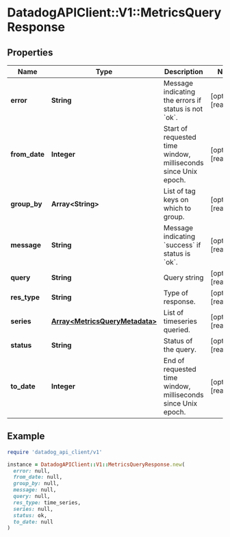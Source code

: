 # DatadogAPIClient::V1::MetricsQueryResponse

## Properties

| Name | Type | Description | Notes |
| ---- | ---- | ----------- | ----- |
| **error** | **String** | Message indicating the errors if status is not &#x60;ok&#x60;. | [optional][readonly] |
| **from_date** | **Integer** | Start of requested time window, milliseconds since Unix epoch. | [optional][readonly] |
| **group_by** | **Array&lt;String&gt;** | List of tag keys on which to group. | [optional][readonly] |
| **message** | **String** | Message indicating &#x60;success&#x60; if status is &#x60;ok&#x60;. | [optional][readonly] |
| **query** | **String** | Query string | [optional][readonly] |
| **res_type** | **String** | Type of response. | [optional][readonly] |
| **series** | [**Array&lt;MetricsQueryMetadata&gt;**](MetricsQueryMetadata.md) | List of timeseries queried. | [optional][readonly] |
| **status** | **String** | Status of the query. | [optional][readonly] |
| **to_date** | **Integer** | End of requested time window, milliseconds since Unix epoch. | [optional][readonly] |

## Example

```ruby
require 'datadog_api_client/v1'

instance = DatadogAPIClient::V1::MetricsQueryResponse.new(
  error: null,
  from_date: null,
  group_by: null,
  message: null,
  query: null,
  res_type: time_series,
  series: null,
  status: ok,
  to_date: null
)
```


